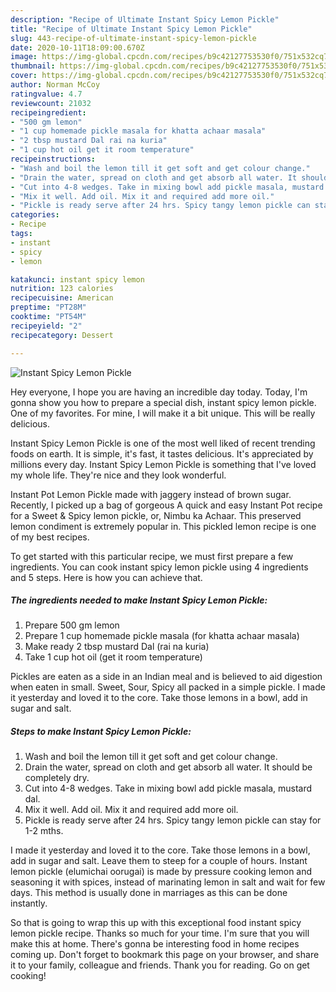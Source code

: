 ```yaml
---
description: "Recipe of Ultimate Instant Spicy Lemon Pickle"
title: "Recipe of Ultimate Instant Spicy Lemon Pickle"
slug: 443-recipe-of-ultimate-instant-spicy-lemon-pickle
date: 2020-10-11T18:09:00.670Z
image: https://img-global.cpcdn.com/recipes/b9c42127753530f0/751x532cq70/instant-spicy-lemon-pickle-recipe-main-photo.jpg
thumbnail: https://img-global.cpcdn.com/recipes/b9c42127753530f0/751x532cq70/instant-spicy-lemon-pickle-recipe-main-photo.jpg
cover: https://img-global.cpcdn.com/recipes/b9c42127753530f0/751x532cq70/instant-spicy-lemon-pickle-recipe-main-photo.jpg
author: Norman McCoy
ratingvalue: 4.7
reviewcount: 21032
recipeingredient:
- "500 gm lemon"
- "1 cup homemade pickle masala for khatta achaar masala"
- "2 tbsp mustard Dal rai na kuria"
- "1 cup hot oil get it room temperature"
recipeinstructions:
- "Wash and boil the lemon till it get soft and get colour change."
- "Drain the water, spread on cloth and get absorb all water. It should be completely dry."
- "Cut into 4-8 wedges. Take in mixing bowl add pickle masala, mustard dal."
- "Mix it well. Add oil. Mix it and required add more oil."
- "Pickle is ready serve after 24 hrs. Spicy tangy lemon pickle can stay for 1-2 mths."
categories:
- Recipe
tags:
- instant
- spicy
- lemon

katakunci: instant spicy lemon 
nutrition: 123 calories
recipecuisine: American
preptime: "PT28M"
cooktime: "PT54M"
recipeyield: "2"
recipecategory: Dessert

---
```



![Instant Spicy Lemon Pickle](https://img-global.cpcdn.com/recipes/b9c42127753530f0/751x532cq70/instant-spicy-lemon-pickle-recipe-main-photo.jpg)

Hey everyone, I hope you are having an incredible day today. Today, I'm gonna show you how to prepare a special dish, instant spicy lemon pickle. One of my favorites. For mine, I will make it a bit unique. This will be really delicious.

Instant Spicy Lemon Pickle is one of the most well liked of recent trending foods on earth. It is simple, it's fast, it tastes delicious. It's appreciated by millions every day. Instant Spicy Lemon Pickle is something that I've loved my whole life. They're nice and they look wonderful.

Instant Pot Lemon Pickle made with jaggery instead of brown sugar. Recently, I picked up a bag of gorgeous A quick and easy Instant Pot recipe for a Sweet &amp; Spicy lemon pickle, or, Nimbu ka Achaar. This preserved lemon condiment is extremely popular in. This pickled lemon recipe is one of my best recipes.


To get started with this particular recipe, we must first prepare a few ingredients. You can cook instant spicy lemon pickle using 4 ingredients and 5 steps. Here is how you can achieve that.

<!--inarticleads1-->

##### The ingredients needed to make Instant Spicy Lemon Pickle:

1. Prepare 500 gm lemon
1. Prepare 1 cup homemade pickle masala (for khatta achaar masala)
1. Make ready 2 tbsp mustard Dal (rai na kuria)
1. Take 1 cup hot oil (get it room temperature)


Pickles are eaten as a side in an Indian meal and is believed to aid digestion when eaten in small. Sweet, Sour, Spicy all packed in a simple pickle. I made it yesterday and loved it to the core. Take those lemons in a bowl, add in sugar and salt. 

<!--inarticleads2-->

##### Steps to make Instant Spicy Lemon Pickle:

1. Wash and boil the lemon till it get soft and get colour change.
1. Drain the water, spread on cloth and get absorb all water. It should be completely dry.
1. Cut into 4-8 wedges. Take in mixing bowl add pickle masala, mustard dal.
1. Mix it well. Add oil. Mix it and required add more oil.
1. Pickle is ready serve after 24 hrs. Spicy tangy lemon pickle can stay for 1-2 mths.


I made it yesterday and loved it to the core. Take those lemons in a bowl, add in sugar and salt. Leave them to steep for a couple of hours. Instant lemon pickle (elumichai oorugai) is made by pressure cooking lemon and seasoning it with spices, instead of marinating lemon in salt and wait for few days. This method is usually done in marriages as this can be done instantly. 

So that is going to wrap this up with this exceptional food instant spicy lemon pickle recipe. Thanks so much for your time. I'm sure that you will make this at home. There's gonna be interesting food in home recipes coming up. Don't forget to bookmark this page on your browser, and share it to your family, colleague and friends. Thank you for reading. Go on get cooking!
